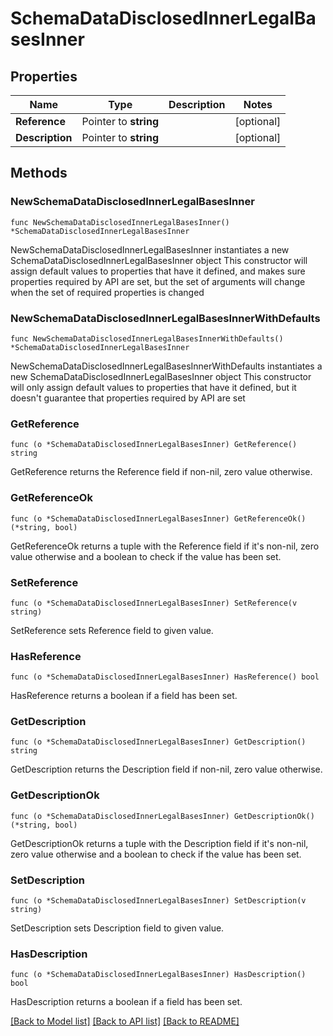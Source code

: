 # SchemaDataDisclosedInnerLegalBasesInner

## Properties

Name | Type | Description | Notes
------------ | ------------- | ------------- | -------------
**Reference** | Pointer to **string** |  | [optional] 
**Description** | Pointer to **string** |  | [optional] 

## Methods

### NewSchemaDataDisclosedInnerLegalBasesInner

`func NewSchemaDataDisclosedInnerLegalBasesInner() *SchemaDataDisclosedInnerLegalBasesInner`

NewSchemaDataDisclosedInnerLegalBasesInner instantiates a new SchemaDataDisclosedInnerLegalBasesInner object
This constructor will assign default values to properties that have it defined,
and makes sure properties required by API are set, but the set of arguments
will change when the set of required properties is changed

### NewSchemaDataDisclosedInnerLegalBasesInnerWithDefaults

`func NewSchemaDataDisclosedInnerLegalBasesInnerWithDefaults() *SchemaDataDisclosedInnerLegalBasesInner`

NewSchemaDataDisclosedInnerLegalBasesInnerWithDefaults instantiates a new SchemaDataDisclosedInnerLegalBasesInner object
This constructor will only assign default values to properties that have it defined,
but it doesn't guarantee that properties required by API are set

### GetReference

`func (o *SchemaDataDisclosedInnerLegalBasesInner) GetReference() string`

GetReference returns the Reference field if non-nil, zero value otherwise.

### GetReferenceOk

`func (o *SchemaDataDisclosedInnerLegalBasesInner) GetReferenceOk() (*string, bool)`

GetReferenceOk returns a tuple with the Reference field if it's non-nil, zero value otherwise
and a boolean to check if the value has been set.

### SetReference

`func (o *SchemaDataDisclosedInnerLegalBasesInner) SetReference(v string)`

SetReference sets Reference field to given value.

### HasReference

`func (o *SchemaDataDisclosedInnerLegalBasesInner) HasReference() bool`

HasReference returns a boolean if a field has been set.

### GetDescription

`func (o *SchemaDataDisclosedInnerLegalBasesInner) GetDescription() string`

GetDescription returns the Description field if non-nil, zero value otherwise.

### GetDescriptionOk

`func (o *SchemaDataDisclosedInnerLegalBasesInner) GetDescriptionOk() (*string, bool)`

GetDescriptionOk returns a tuple with the Description field if it's non-nil, zero value otherwise
and a boolean to check if the value has been set.

### SetDescription

`func (o *SchemaDataDisclosedInnerLegalBasesInner) SetDescription(v string)`

SetDescription sets Description field to given value.

### HasDescription

`func (o *SchemaDataDisclosedInnerLegalBasesInner) HasDescription() bool`

HasDescription returns a boolean if a field has been set.


[[Back to Model list]](../README.md#documentation-for-models) [[Back to API list]](../README.md#documentation-for-api-endpoints) [[Back to README]](../README.md)


